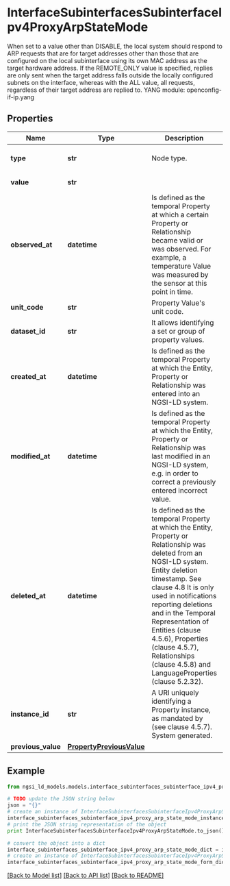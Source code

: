 # InterfaceSubinterfacesSubinterfaceIpv4ProxyArpStateMode

When set to a value other than DISABLE, the local system should respond to ARP requests that are for target addresses other than those that are configured on the local subinterface using its own MAC address as the target hardware address. If the REMOTE_ONLY value is specified, replies are only sent when the target address falls outside the locally configured subnets on the interface, whereas with the ALL value, all requests, regardless of their target address are replied to.  YANG module: openconfig-if-ip.yang 

## Properties

Name | Type | Description | Notes
------------ | ------------- | ------------- | -------------
**type** | **str** | Node type.  | [optional] [default to 'Property']
**value** | **str** |  | [default to 'DISABLE']
**observed_at** | **datetime** | Is defined as the temporal Property at which a certain Property or Relationship became valid or was observed. For example, a temperature Value was measured by the sensor at this point in time.  | [optional] 
**unit_code** | **str** | Property Value&#39;s unit code.  | [optional] 
**dataset_id** | **str** | It allows identifying a set or group of property values.  | [optional] 
**created_at** | **datetime** | Is defined as the temporal Property at which the Entity, Property or Relationship was entered into an NGSI-LD system.  | [optional] [readonly] 
**modified_at** | **datetime** | Is defined as the temporal Property at which the Entity, Property or Relationship was last modified in an NGSI-LD system, e.g. in order to correct a previously entered incorrect value.  | [optional] [readonly] 
**deleted_at** | **datetime** | Is defined as the temporal Property at which the Entity, Property or Relationship was deleted from an NGSI-LD system.  Entity deletion timestamp. See clause 4.8 It is only used in notifications reporting deletions and in the Temporal Representation of Entities (clause 4.5.6), Properties (clause 4.5.7), Relationships (clause 4.5.8) and LanguageProperties (clause 5.2.32).  | [optional] [readonly] 
**instance_id** | **str** | A URI uniquely identifying a Property instance, as mandated by (see clause 4.5.7). System generated.  | [optional] [readonly] 
**previous_value** | [**PropertyPreviousValue**](PropertyPreviousValue.md) |  | [optional] 

## Example

```python
from ngsi_ld_models.models.interface_subinterfaces_subinterface_ipv4_proxy_arp_state_mode import InterfaceSubinterfacesSubinterfaceIpv4ProxyArpStateMode

# TODO update the JSON string below
json = "{}"
# create an instance of InterfaceSubinterfacesSubinterfaceIpv4ProxyArpStateMode from a JSON string
interface_subinterfaces_subinterface_ipv4_proxy_arp_state_mode_instance = InterfaceSubinterfacesSubinterfaceIpv4ProxyArpStateMode.from_json(json)
# print the JSON string representation of the object
print InterfaceSubinterfacesSubinterfaceIpv4ProxyArpStateMode.to_json()

# convert the object into a dict
interface_subinterfaces_subinterface_ipv4_proxy_arp_state_mode_dict = interface_subinterfaces_subinterface_ipv4_proxy_arp_state_mode_instance.to_dict()
# create an instance of InterfaceSubinterfacesSubinterfaceIpv4ProxyArpStateMode from a dict
interface_subinterfaces_subinterface_ipv4_proxy_arp_state_mode_form_dict = interface_subinterfaces_subinterface_ipv4_proxy_arp_state_mode.from_dict(interface_subinterfaces_subinterface_ipv4_proxy_arp_state_mode_dict)
```
[[Back to Model list]](../README.md#documentation-for-models) [[Back to API list]](../README.md#documentation-for-api-endpoints) [[Back to README]](../README.md)


